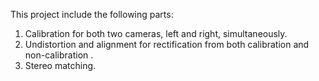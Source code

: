 This project include the following parts:
1. Calibration for both two cameras, left and right, simultaneously.
2. Undistortion and alignment for rectification from both calibration and non-calibration .
3. Stereo matching.
